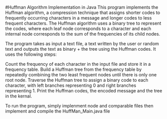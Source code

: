 #Huffman Algorithm Implementation in Java
This program implements the Huffman algorithm, a compression technique that assigns shorter codes to frequently occurring characters in a message and longer codes to less frequent characters. The Huffman algorithm uses a binary tree to represent the codes, where each leaf node corresponds to a character and each internal node corresponds to the sum of the frequencies of its child nodes.

The program takes as input a text file, a text written by the user or random text and outputs the text as binary + the tree using the Huffman codes. It uses the following steps:

Count the frequency of each character in the input file and store it in a frequency table.
Build a Huffman tree from the frequency table by repeatedly combining the two least frequent nodes until there is only one root node.
Traverse the Huffman tree to assign a binary code to each character, with left branches representing 0 and right branches representing 1.
Print the Huffman codes, the encoded message and the tree in the kernal.


To run the program, simply implenment node and comparable files then implement and compile the HuffMan_Main.java file 
